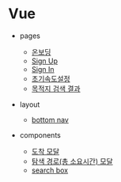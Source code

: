 # Vue

- pages
  - [온보딩](https://capstonedesign-hufs.github.io/fe2/views/onboarding.html)
  - [Sign Up](https://capstonedesign-hufs.github.io/fe2/views/signup.html)
  - [Sign In](https://capstonedesign-hufs.github.io/fe2/views/signin.html)
  - [초기속도설정](https://capstonedesign-hufs.github.io/fe2/views/initial-speed.html)
  - [목적지 검색 결과](https://capstonedesign-hufs.github.fe2/Vue/views/dest-result.html)

- layout
  - [bottom nav](https://capstonedesign-hufs.github.io/fe2/components/layout/bottom-nav.html)
- components
  - [도착 모달](https://capstonedesign-hufs.github.io/fe2/components/common/arrival-modal.html)
  - [탐색 경로(총 소요시간) 모달](https://capstonedesign-hufs.github.io/fe2/components/common/route-modal.html)
  - [search box](https://capstonedesign-hufs.github.io/fe2/components/common/search-box.html)
